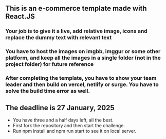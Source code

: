 ## This is an e-commerce template made with React.JS
### Your job is to give it a live, add relative image, icons and replace the dummy text with relevant text
### You have to host the images on imgbb, imggur or some other platform, and keep all the images in a single folder (not in the project folder) for future reference
### After completing the template, you have to show your team leader and then build on vercel, netlify or surge. You have to solve the build time error as well.

## The deadline is 27 January, 2025

- You have three and a half days left, all the best.
- First fork the repository and then start the challenge.
- Run npm install and npm run start to see it on local server.
